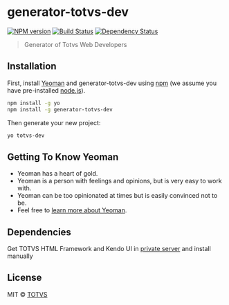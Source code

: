 # generator-totvs-dev 

[![NPM version][npm-image]][npm-url] 
[![Build Status][travis-image]][travis-url] 
[![Dependency Status][daviddm-image]][daviddm-url]

> Generator of Totvs Web Developers

## Installation

First, install [Yeoman](http://yeoman.io) and generator-totvs-dev using [npm](https://www.npmjs.com/) (we assume you have pre-installed [node.js](https://nodejs.org/)).

```bash
npm install -g yo
npm install -g generator-totvs-dev
```

Then generate your new project:

```bash
yo totvs-dev
```

## Getting To Know Yeoman

 * Yeoman has a heart of gold.
 * Yeoman is a person with feelings and opinions, but is very easy to work with.
 * Yeoman can be too opinionated at times but is easily convinced not to be.
 * Feel free to [learn more about Yeoman](http://yeoman.io/).

## Dependencies

Get TOTVS HTML Framework and Kendo UI in [private server](http://totvsjoi-tdi06:8080/tfs/Totvs-Html-Framework/thf-teste/_git/thf-dist) and install manually

## License

MIT © [TOTVS](https://github.com/devtotvs/generator-totvs-dev)


[npm-image]: https://badge.fury.io/js/generator-totvs-dev.svg
[npm-url]: https://npmjs.org/package/generator-totvs-dev
[travis-image]: https://travis-ci.org/devtotvs/generator-totvs-dev.svg?branch=master
[travis-url]: https://travis-ci.org/devtotvs/generator-totvs-dev
[daviddm-image]: https://david-dm.org/devtotvs/generator-totvs-dev.svg?theme=shields.io
[daviddm-url]: https://david-dm.org/devtotvs/generator-totvs-dev
